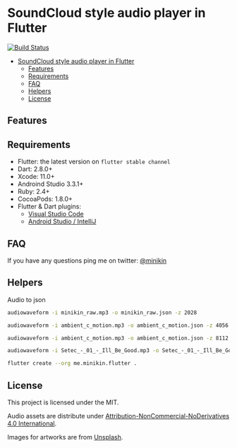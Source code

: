 # SoundCloud style audio player in Flutter

[![Build Status](https://app.bitrise.io/app/474b5771151802eb/status.svg?token=4s7obPnI_yciJHHVwQG_Bg&branch=develop)](https://app.bitrise.io/app/474b5771151802eb)

- [SoundCloud style audio player in Flutter](#soundcloud-style-audio-player-in-flutter)
  - [Features](#features)
  - [Requirements](#requirements)
  - [FAQ](#faq)
  - [Helpers](#helpers)
  - [License](#license)

## Features

## Requirements

- Flutter: the latest version on `flutter stable channel`
- Dart: 2.8.0+
- Xcode: 11.0+
- Androind Studio 3.3.1+
- Ruby: 2.4+
- CocoaPods: 1.8.0+
- Flutter & Dart plugins:
  - [Visual Studio Code](https://flutter.dev/docs/get-started/editor?tab=androidstudio)
  - [Android Studio / IntelliJ](https://flutter.dev/docs/get-started/editor?tab=vscode)

## FAQ

If you have any questions ping me on twitter: [@minikin](https://twitter.com/minikin)

## Helpers

Audio to json

```sh
audiowaveform -i minikin_raw.mp3 -o minikin_raw.json -z 2028

audiowaveform -i ambient_c_motion.mp3 -o ambient_c_motion.json -z 4056

audiowaveform -i ambient_c_motion.mp3 -o ambient_c_motion.json -z 8112

audiowaveform -i Setec_-_01_-_Ill_Be_Good.mp3 -o Setec_-_01_-_Ill_Be_Good.json -z 16224
```

```sh
flutter create --org me.minikin.flutter .
```

## License

This project is licensed under the MIT.

Audio assets are distribute under [Attribution-NonCommercial-NoDerivatives 4.0 International](https://creativecommons.org/licenses/by-nc-nd/4.0/legalcode).

Images for artworks are from [Unsplash](https://unsplash.com).
